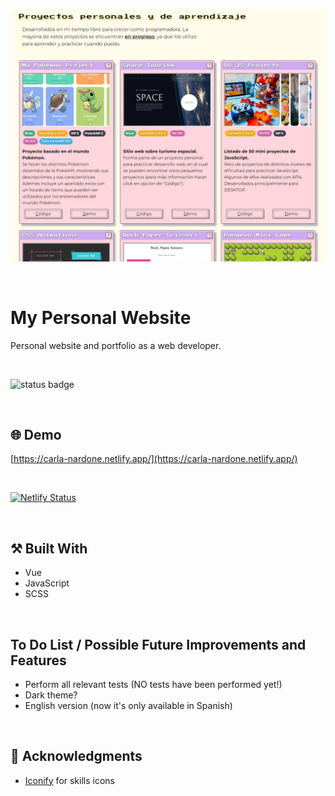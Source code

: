 <p align="center">
  <img src="https://github.com/carla-ng/my-personal-website/blob/master/src/assets/readme_image_1.jpg?raw=true" alt="My Personal Website preview">
</p>

<br>

# My Personal Website
Personal website and portfolio as a web developer.

<br>

![status badge](https://img.shields.io/badge/status-in%20progress-yellow)

<br>

## :globe_with_meridians: Demo
[https://carla-nardone.netlify.app/](https://carla-nardone.netlify.app/)

<br>

[![Netlify Status](https://api.netlify.com/api/v1/badges/bdf037ed-371f-4b0f-872e-45acc1242888/deploy-status)](https://app.netlify.com/sites/carla-nardone/deploys)

<br>

## :hammer_and_pick: Built With
* Vue
* JavaScript
* SCSS

<br>

## To Do List / Possible Future Improvements and Features
* Perform all relevant tests (NO tests have been performed yet!)
* Dark theme?
* English version (now it's only available in Spanish)

<br>

## :clap: Acknowledgments
* [Iconify](https://iconify.design/) for skills icons

